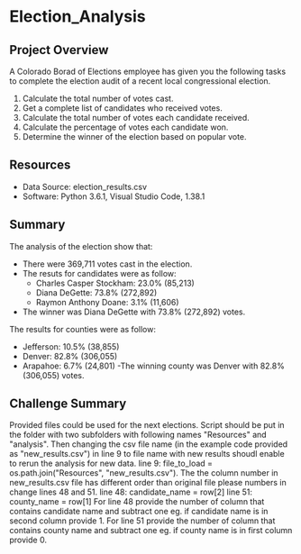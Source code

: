 # Election_Analysis
## Project Overview
A Colorado Borad of Elections employee has given you the following tasks to complete the election audit of a recent local congressional election.

1. Calculate the total number of votes cast.
2. Get a complete list of candidates who received votes.
3. Calculate the total number of votes each candidate received.
4. Calculate the percentage of votes each candidate won.
5. Determine the winner of the election based on popular vote.

## Resources
- Data Source: election_results.csv
- Software: Python 3.6.1, Visual Studio Code, 1.38.1

## Summary
The analysis of the election show that:
- There were 369,711 votes cast in the election.
- The resuts for candidates were as follow:
  - Charles Casper Stockham: 23.0% (85,213)
  - Diana DeGette: 73.8% (272,892)
  - Raymon Anthony Doane: 3.1% (11,606)
- The winner was Diana DeGette with 73.8% (272,892) votes.

The results for counties were as follow:
  - Jefferson: 10.5% (38,855)
  - Denver: 82.8% (306,055)
  - Arapahoe: 6.7% (24,801)
 -The winning county was Denver with 82.8% (306,055) votes. 

## Challenge Summary
Provided files could be used for the next elections. Script should be put in the folder with two subfolders with following names "Resources" and "analysis". Then changing the csv file name (in the example code provided as "new_results.csv") in line 9  to file name with new results shoudl enable to rerun the analysis for new data.
line 9:  file_to_load = os.path.join("Resources", "new_results.csv").
The the column number in new_results.csv file has different order than original file please numbers in change lines 48 and 51.
line 48: candidate_name = row[2]
line 51: county_name = row[1]
For line 48 provide the number of column that contains candidate name and subtract one eg. if candidate name is in second column provide 1.
For line 51 provide the number of column that contains county name and subtract one eg. if county name is in first column provide 0.
